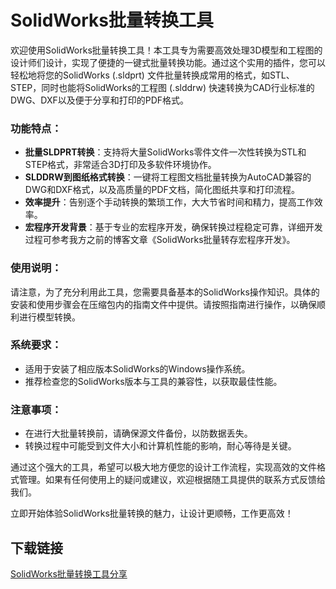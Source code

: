 # SolidWorks批量转换工具

欢迎使用SolidWorks批量转换工具！本工具专为需要高效处理3D模型和工程图的设计师们设计，实现了便捷的一键式批量转换功能。通过这个实用的插件，您可以轻松地将您的SolidWorks (.sldprt) 文件批量转换成常用的格式，如STL、STEP，同时也能将SolidWorks的工程图 (.slddrw) 快速转换为CAD行业标准的DWG、DXF以及便于分享和打印的PDF格式。

### 功能特点：

- **批量SLDPRT转换**：支持将大量SolidWorks零件文件一次性转换为STL和STEP格式，非常适合3D打印及多软件环境协作。
- **SLDDRW到图纸格式转换**：一键将工程图文档批量转换为AutoCAD兼容的DWG和DXF格式，以及高质量的PDF文档，简化图纸共享和打印流程。
- **效率提升**：告别逐个手动转换的繁琐工作，大大节省时间和精力，提高工作效率。
- **宏程序开发背景**：基于专业的宏程序开发，确保转换过程稳定可靠，详细开发过程可参考我方之前的博客文章《SolidWorks批量转存宏程序开发》。

### 使用说明：

请注意，为了充分利用此工具，您需要具备基本的SolidWorks操作知识。具体的安装和使用步骤会在压缩包内的指南文件中提供。请按照指南进行操作，以确保顺利进行模型转换。

### 系统要求：

- 适用于安装了相应版本SolidWorks的Windows操作系统。
- 推荐检查您的SolidWorks版本与工具的兼容性，以获取最佳性能。

### 注意事项：

- 在进行大批量转换前，请确保源文件备份，以防数据丢失。
- 转换过程中可能受到文件大小和计算机性能的影响，耐心等待是关键。

通过这个强大的工具，希望可以极大地方便您的设计工作流程，实现高效的文件格式管理。如果有任何使用上的疑问或建议，欢迎根据随工具提供的联系方式反馈给我们。

立即开始体验SolidWorks批量转换的魅力，让设计更顺畅，工作更高效！

## 下载链接

[SolidWorks批量转换工具分享](https://pan.quark.cn/s/3e0ef3624cd5)